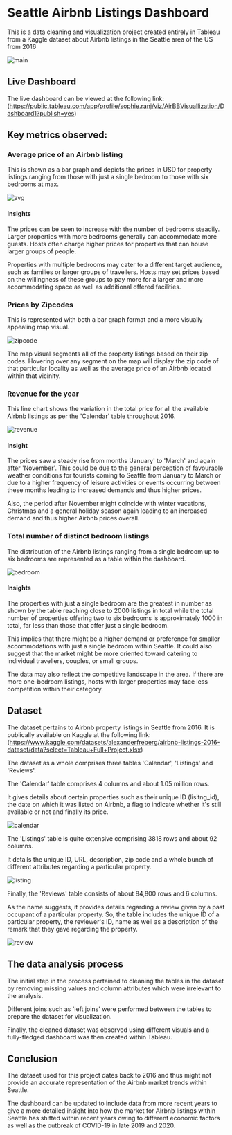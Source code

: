 
# Seattle Airbnb Listings Dashboard

This is a data cleaning and visualization project created entirely in Tableau from a Kaggle dataset about Airbnb listings in the Seattle area of the US from 2016

![main](https://github.com/Sophie-ranj/Airbnb-Dashboard-using-Tableau/blob/54a137391ae8729c60f2084bc467d5c78c99669f/Resources/main.jpg)


## Live Dashboard

The live dashboard can be viewed at the following link: 
(https://public.tableau.com/app/profile/sophie.ranj/viz/AirBBVisuallization/Dashboard1?publish=yes)


## Key metrics observed:

### Average price of an Airbnb listing

This is shown as a bar graph and depicts the prices in USD for property listings ranging from those with just a single bedroom to those with six bedrooms at max.

![avg](https://github.com/Sophie-ranj/Airbnb-Dashboard-using-Tableau/blob/665b310a0152368c2c5fb3ca08b8b23d0ee381e0/Resources/Avgprice.jpg)

#### Insights

The prices can be seen to increase with the number of bedrooms steadily. Larger properties with more bedrooms generally can accommodate more guests. Hosts often charge higher prices for properties that can house larger groups of people.

Properties with multiple bedrooms may cater to a different target audience, such as families or larger groups of travellers. Hosts may set prices based on the willingness of these groups to pay more for a larger and more accommodating space as well as additional offered facilities.

### Prices by Zipcodes

This is represented with both a bar graph format and a more visually appealing map visual.

![zipcode](https://github.com/Sophie-ranj/Airbnb-Dashboard-using-Tableau/blob/665b310a0152368c2c5fb3ca08b8b23d0ee381e0/Resources/Zipcodeprice.jpg)

The map visual segments all of the property listings based on their zip codes. Hovering over any segment on the map will display the zip code of that particular locality as well as the average price of an Airbnb located within that vicinity.

### Revenue for the year

This line chart shows the variation in the total price for all the available Airbnb listings as per the 'Calendar' table throughout 2016.

![revenue](https://github.com/Sophie-ranj/Airbnb-Dashboard-using-Tableau/blob/665b310a0152368c2c5fb3ca08b8b23d0ee381e0/Resources/revenue.jpg)

#### Insight

The prices saw a steady rise from months 'January' to 'March' and again after 'November'. This could be due to the general perception of favourable weather conditions for tourists coming to Seattle from January to March or due to a higher frequency of leisure activities or events occurring between these months leading to increased demands and thus higher prices.

Also, the period after November might coincide with winter vacations, Christmas and a general holiday season again leading to an increased demand and thus higher Airbnb prices overall.

### Total number of distinct bedroom listings

The distribution of the Airbnb listings ranging from a single bedroom up to six bedrooms are represented as a table within the dashboard.

![bedroom](https://github.com/Sophie-ranj/Airbnb-Dashboard-using-Tableau/blob/665b310a0152368c2c5fb3ca08b8b23d0ee381e0/Resources/bedno.jpg)

#### Insights

The properties with just a single bedroom are the greatest in number as shown by the table reaching close to 2000 listings in total while the total number of properties offering two to six bedrooms is approximately 1000 in total, far less than those that offer just a single bedroom.

This implies that there might be a higher demand or preference for smaller accommodations with just a single bedroom within Seattle. It could also suggest that the market might be more oriented toward catering to individual travellers, couples, or small groups.

The data may also reflect the competitive landscape in the area. If there are more one-bedroom listings, hosts with larger properties may face less competition within their category.

## Dataset

The dataset pertains to Airbnb property listings in Seattle from 2016. It is publically available on Kaggle at the following link: (https://www.kaggle.com/datasets/alexanderfreberg/airbnb-listings-2016-dataset/data?select=Tableau+Full+Project.xlsx)

The dataset as a whole comprises three tables 'Calendar', 'Listings' and 'Reviews'.

The 'Calendar' table comprises 4 columns and about 1.05 million rows.

It gives details about certain properties such as their unique ID (lisitng_id), the date on which it was listed on Airbnb, a flag to indicate whether it's still available or not and finally its price.

![calendar](https://github.com/Sophie-ranj/Airbnb-Dashboard-using-Tableau/blob/665b310a0152368c2c5fb3ca08b8b23d0ee381e0/Resources/calender1.jpg)

The 'Listings' table is quite extensive comprising 3818 rows and about 92 columns.

It details the unique ID, URL, description, zip code and a whole bunch of different attributes regarding a particular property.

![listing](https://github.com/Sophie-ranj/Airbnb-Dashboard-using-Tableau/blob/665b310a0152368c2c5fb3ca08b8b23d0ee381e0/Resources/calendar2.jpg)

Finally, the 'Reviews' table consists of about 84,800 rows and 6 columns.

As the name suggests, it provides details regarding a review given by a past occupant of a particular property. So, the table includes the unique ID of a particular property, the reviewer's ID, name as well as a description of the remark that they gave regarding the property.

![review](https://github.com/Sophie-ranj/Airbnb-Dashboard-using-Tableau/blob/665b310a0152368c2c5fb3ca08b8b23d0ee381e0/Resources/calendar3.jpg)


## The data analysis process

The initial step in the process pertained to cleaning the tables in the dataset by removing missing values and column attributes which were irrelevant to the analysis.

Different joins such as 'left joins' were performed between the tables to prepare the dataset for visualization.

Finally, the cleaned dataset was observed using different visuals and a fully-fledged dashboard was then created within Tableau.

## Conclusion

The dataset used for this project dates back to 2016 and thus might not provide an accurate representation of the Airbnb market trends within Seattle.

The dashboard can be updated to include data from more recent years to give a more detailed insight into how the market for Airbnb listings within Seattle has shifted within recent years owing to different economic factors as well as the outbreak of COVID-19 in late 2019 and 2020.






